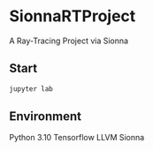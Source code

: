 # SionnaRTProject
A Ray-Tracing Project via Sionna

##  Start
```bash
jupyter lab
```

## Environment
Python 3.10
Tensorflow 
LLVM
Sionna
